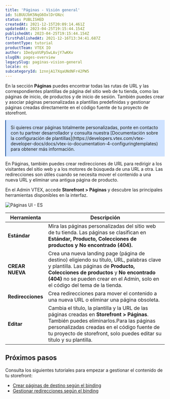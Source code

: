```yaml
---
title: 'Páginas - Visión general'
id: 5iBUUJbK5NqG6OxlDrGNzc
status: PUBLISHED
createdAt: 2021-12-15T20:09:14.461Z
updatedAt: 2023-04-25T19:15:44.154Z
publishedAt: 2023-04-25T19:15:44.154Z
firstPublishedAt: 2021-12-16T13:34:41.687Z
contentType: tutorial
productTeam: VTEX IO
author: 1DedyaVUPp5wLAvjY7wKKv
slugEN: pages-overview
legacySlug: paginas-vision-general
locale: es
subcategoryId: 1znnjA17XqaUNdNFr42PW5
---
```


En la sección **Páginas** puedes encontrar todas las rutas de URL y las correspondientes plantillas de página del sitio web de tu tienda, como las páginas de inicio, de productos y de inicio de sesión. También puedes crear y asociar páginas personalizadas a plantillas predefinidas y gestionar páginas creadas directamente en el código fuente de tu proyecto de storefront. 

<div style="background-color:#cfe2ff; border-left: 2px solid #084298; border-top-left-radius: 2px; border-bottom-left-radius: 2px; margin-bottom: 10px; padding: 15px">
   Si quieres crear páginas totalmente personalizadas, ponte en contacto con tu partner desarrollador y consulta nuestra [Documentación sobre la configuración de plantillas](https://developers.vtex.com/vtex-developer-docs/docs/vtex-io-documentation-4-configuringtemplates) para obtener más información.
</div>

En Páginas, también puedes crear redirecciones de URL para redirigir a los visitantes del sitio web y a los motores de búsqueda de una URL a otra. Las redirecciones son útiles cuando se necesita mover el contenido a una nueva URL y eliminar una antigua página de producto.

En el Admin VTEX, accede **Storefront > Páginas** y descubre las principales herramientas disponibles en la interfaz.

![Páginas UI - ES](//images.ctfassets.net/alneenqid6w5/p6829cewqlsLC0XfCnHsC/dc75d5dcbe1d3ff9d02d710718961fba/pages-ui-es.png)

| **Herramienta** | **Descripción** |
| ---------- | ---------- |
| **Estándar** | Mira las páginas personalizadas del sitio web de tu tienda. Las páginas se clasifican en **Estándar, Producto, Colecciones de productos y No encontrado (404).**|
| **CREAR NUEVA** | Crea una nueva landing page (página de destino) eligiendo su título, URL, palabras clave y plantilla. Las páginas de **Producto, Colecciones de productos** y **No encontrado (404)** no se pueden crear en el Admin, solo en el código del tema de la tienda.|
| **Redirecciones** | Crea redirecciones para mover el contenido a una nueva URL o eliminar una página obsoleta. |
|**Editar** | Cambia el título, la plantilla y la URL de las páginas creadas en **Storefront > Páginas**. También puedes eliminarlos.Para las páginas personalizadas creadas en el código fuente de tu proyecto de storefront, solo puedes editar su título y su plantilla. |

## Próximos pasos

Consulta los siguientes tutoriales para empezar a gestionar el contenido de tu storefront:
- [Crear páginas de destino según el binding](https://help.vtex.com/es/tutorial/criando-landing-pages-por-binding--3LQAoWx77P3gNoqI2Rtl5A?&utm_source=autocomplete)
- [Gestionar redirecciones según el binding](https://help.vtex.com/es/tutorial/gerenciando-redirecionamentos-de-url-por-binding--67GAK2TCQgjvmtPXxAqREb)
